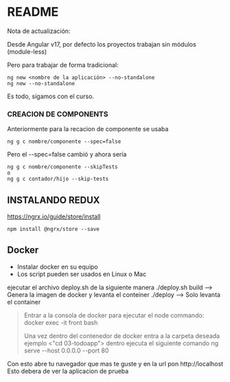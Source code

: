 # README #

Nota de actualización:

Desde Angular v17, por defecto los proyectos trabajan sin módulos (module-less)

Pero para trabajar de forma tradicional:

```
ng new <nombre de la aplicación> --no-standalone
ng new --no-standalone
```


Es todo, sigamos con el curso.


### CREACION DE COMPONENTS
Anteriormente para la recacion de componente se usaba
```
ng g c nombre/componente --spec=false 
```
Pero el --spec=false cambió y ahora sería
```
ng g c nombre/componente --skipTests 
o
ng g c contador/hijo --skip-tests 
```

## INSTALANDO REDUX
https://ngrx.io/guide/store/install
```
npm install @ngrx/store --save
```

## Docker

- Instalar docker en su equipo
- Los script pueden ser usados en Linux o Mac

ejecutar el archivo deploy.sh de la siguiente manera
./deploy.sh build      -->  Genera la imagen de docker y levanta el conteiner
./deploy               -->  Solo levanta el container

> Entrar a la consola de docker para ejecutar el node
> commando:
> docker exec -it front bash
>
> Una vez dentro del contenedor de docker entra a la carpeta deseada ejemplo <"cd 03-todoapp">
> dentro ejecuta el siguiente comando
> ng serve --host 0.0.0.0 --port 80

Con esto abre tu navegador que mas te guste y en la url pon
http://localhost
Esto debera de ver la aplicacion de prueba